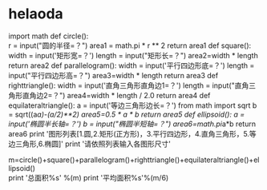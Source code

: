 helaoda
=======
import math
def circle():    
    r = input("圆的半径=？")
    area1 = math.pi * r ** 2
    return area1
def square():
    width = input('矩形宽=？')
    length = input("矩形长=？")
    area2=width * length
    return area2
def parallelogram():
    width = input('平行四边形底=？')
    length = input("平行四边形高=？")
    area3=width * length
    return area3
def righttriangle():
    width = input('直角三角形直角边1=？')
    length = input("直角三角形直角边2=？")
    area4=width * length / 2.0
    return area4
def equilateraltriangle():
    a = input('等边三角形边长=？')
    from math import sqrt
    b = sqrt((a*a)-(a/2)**2)
    area5=0.5 * a * b
    return area5
def ellipsoid():
    a = input('椭圆半长轴=？')
    b = input("椭圆半短轴=？")
    area6=math.pi*a*b
    return area6
print '图形列表[1.圆,2.矩形(正方形)，3.平行四边形，4.直角三角形，5.等边三角形,6.椭圆]'
print '请依照列表输入各图形尺寸'

m=circle()+square()+parallelogram()+righttriangle()+equilateraltriangle()+ellipsoid()  
print '总面积%s' %(m)
print '平均面积%s'%(m/6)

